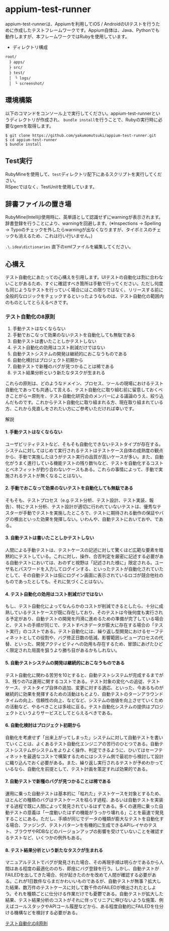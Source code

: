 # appium-test-runner
appium-test-runnerは、Appiumを利用してiOS / AndroidのUIテストを行うために作成したテストフレームワークです。Appium自体は、Java、Pythonでも動作しますが、本フレームワークではRubyを使用しています。

- ディレクトリ構成
```
root/
　├ apps/
　├ src/
　├ test/
　│　└ logs/
　│　└ screenshot/
```

## 環境構築

以下のコマンドをコンソール上で実行してください。appium-test-runnerというディレクトリが作成され、 `bundle install`を行うことで、Rubyの実行時に必要なgemを取得します。

```
$ git clone https://github.com/yakumomutsuki/appium-test-runner.git
$ cd appium-test-runner
$ bundle install
```

## Test実行
RubyMineを使用して、`test`ディレクトリ配下にあるスクリプトを実行してください。  
RSpecではなく、TestUnitを使用しています。

## 辞書ファイルの置き場
RubyMine(Intellij)使用時に、英単語として認識せずにwarningが表示されます。辞書登録を行うことにより、warningを回避します。(※Inspections -> Spelling -> Typoのチェックを外したらwarningが出なくなりますが、タイポミスのチェックも消えるため、これは行い行いません。)

`.\.idea\dictionaries` 直下のxmlファイルを編集してください。

## 心構え
テスト自動化にあたっての心構えを引用します。UIテストの自動化は割に合わないことがあるため、すぐに確認すべき箇所は手動で行ってください。ただし何度も同じようなテストを行っていく場合にはこの限りではなく、リリースする前に全般的なロジックをチェックするといったようなものは、テスト自動化の範囲内のものとしてとらえるべきです。

### テスト自動化の8原則
1. 手動テストはなくならない
2. 手動でおこなって効果のないテストを自動化しても無駄である
3. 自動テストは書いたことしかテストしない
4. テスト自動化の効用はコスト削減だけではない
5. 自動テストシステムの開発は継続的におこなうものである
6. 自動化検討はプロジェクト初期から
7. 自動テストで新種のバグが見つかることは稀である
8. テスト結果分析という新たなタスクが生まれる

これらの原則は、どのようなドメイン、プロセス、ツールの現場におけるテスト自動化であっても共通して言える、テスト自動化に取り組む前に留意しておくべきことがら＝原則を、テスト自動化研究会のメンバーによる議論のうえ、絞り込んだものです。これからテスト自動化に取り組まれる方、現在取り組まれている方、これから見直しをされたい方にご参考いただければ幸いです。

解説

#### 1. 手動テストはなくならない

ユーザビリティテストなど、そもそも自動化できないテストタイプが存在する。システムに対してはじめて実行されるテストはテストケース自体の成熟度の観点から、手動で実施したほうがテスト実行の品質が高いケースが多い。また、自動化がうまく進行している機能テストの残り数％など、テストを自動化するコストとベネフィットが釣り合わないケースもある。これらの事情によって、手動で実施されるテストが無くなることはない。

#### 2. 手動でおこなって効果のないテストを自動化しても無駄である

そもそも、テストプロセス（e.g.テスト分析、テスト設計、テスト実装、報告）、特にテスト分析、テスト設計が適切に行われていないテストは、優秀なテスターが手動でテストを実施したところで、テストに期待される動作の保証やバグの検出といった効果を発揮しない。いわんや、自動テストにおいておや、である。

#### 3. 自動テストは書いたことしかテストしない

人間による手動テストは、テストケースの記述に対して驚くほど広範な要素を暗黙的にテストしている。これに対し、操作、合否判定を厳密に記述する必要がある自動テストにおいては、おのずと視野は「記述された様に」限定される。ユーザ名とパスワードを入力してログインする、といったテストが自動化されていたとして、その自動テストは仮にログイン画面に表示されているロゴが競合他社のものであったとしても、それに気づくことはない。

#### 4. テスト自動化の効用はコスト削減だけではない

もし、テスト自動化によってなんらかのコストが削減できるとしたら、十分に成熟しているテストケースが既に存在しており、そのテストは今後何度も実行される予定があり、自動テストの開発を円滑に進めるための準備が完了している場合と、テストの手順が同じで、テストすべきデータが膨大に存在する場合の「テスト実行」のコストである。テスト自動化には、繰り返し型開発におけるセーフティネットとしての役割や、バグ修正日数の低減、影響範囲レビュープロセスの代替、といった、開発アクティビティへの効用も存在するため、冒頭にあげたひどく限定された局面を狙うより勝ち目があるかもしれない。

#### 5. 自動テストシステムの開発は継続的におこなうものである

テスト自動化に関わる苦労を10とすると、自動テストシステムが完成するまでが3、残りの7は運用に関するコストである。テスト対象の変化への追従、テストケース、テストタイプ自体の追加、変更に対する適応、といった、今あるものが継続的に効果を発揮するための活動はもとより、自動テストのターンアラウンドタイムの向上、信頼性の向上、などなど、システムの価値を向上させていくための活動など、やるべきことは多岐に亘る。テスト自動化システムの提供はプロジェクトというよりサービスとしてとらえるべきである。

#### 6. 自動化検討はプロジェクト初期から

自動化を考慮せず「出来上がってしまった」システムに対して自動テストを書いていくことは、よくあるテスト自動化エンジニアの苦行のひとつである。自動テストシステムがシステムをよりよく操作、判定できるように、ひいてはセーフティネットを最適なコストで構築するためにはシステム側で最初から検討して設計に織り込んでおく必要がある。また、繰り返し実行されるテストが予めわかっているなら、自動化を前提として、テスト計画を策定すれば効果的である。

#### 7. 自動テストで新種のバグが見つかることは稀である

運用に乗った自動テストは基本的に「枯れた」テストケースを対象とするため、ほとんどの種類のバグはテストケースを枯らす過程、あるいは自動テストを実装する過程で既に人間によって発見されているはずである。多くの運用に乗った自動テストの意義は「一度動いたはずの機能がうっかり壊れる」ことを最速で発見することにある。ただし、手順が同じでデータの種類が膨大なテストを自動化する場合、ファジング、テストパターンを有機的に生成できるAPIレイヤのテスト、ブラウザやRDBなどのバージョンアップの影響を受けていないことを確認するテストなど、いくつかの例外もある。

#### 8. テスト結果分析という新たなタスクが生まれる

マニュアルテストでバグが発見された場合、その再現手順は明らかであるから人間はある程度の最適化ののち、即座にバグ登録を行う。しかし、自動テストがFAILEDを出してきた場合、何が起きたのかを改めて人間が確認する必要がある。これが1日数件ならまだかわいいものであるが、自動テストが無事？拡大した結果、数万件のテストケースに対して数千件のFAILEDが検出されたとしよう。それを種類ごとに仕分ける作業だけでも憂鬱である。自動テストが拡大した結果、テスト結果分析のコストがそれに伴ってリニアに伸びないような施策、例えばコールスタックやAPIコール履歴などから、ある程度自動的にFAILEDを仕分ける機構などを検討する必要がある。

[テスト自動化の8原則](https://sites.googl.com/site/testautomationresearch/test_automation_principle)